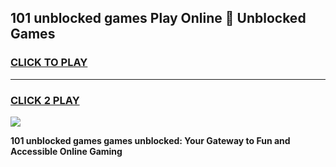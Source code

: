 
## 101 unblocked games Play Online 👋 Unblocked Games
<h3>
<a href="https://premium.freeplayer.one?title=101_unblocked_games&ref=19F">CLICK TO PLAY</a></h3>
<hr>

<h3>
<a href="https://premium.freeplayer.one?title=101_unblocked_games&ref=19F">CLICK 2 PLAY</a>
  
</h3>

<a href="https://premium.freeplayer.one?title=101_unblocked_games&ref=19F"><img src="https://clearcache.store/games.png"></a>


**101 unblocked games games unblocked: Your Gateway to Fun and Accessible Online Gaming**
